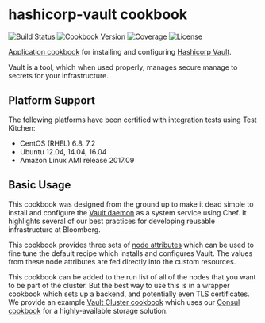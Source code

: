 # hashicorp-vault cookbook
[![Build Status](https://travis-ci.org/johnbellone/vault-cookbook.svg?branch=master)](https://travis-ci.org/johnbellone/vault-cookbook)
[![Cookbook Version](https://img.shields.io/cookbook/v/hashicorp-vault.svg)](https://supermarket.chef.io/cookbooks/hashicorp-vault)
[![Coverage](https://img.shields.io/codecov/c/github/johnbellone/vault-cookbook.svg)](https://codecov.io/github/johnbellone/vault-cookbook)
[![License](https://img.shields.io/badge/license-Apache_2-blue.svg)](https://www.apache.org/licenses/LICENSE-2.0)

[Application cookbook][0] for installing and configuring [Hashicorp Vault][1].

Vault is a tool, which when used properly, manages secure manage to
secrets for your infrastructure.

## Platform Support
The following platforms have been certified with integration tests
using Test Kitchen:

- CentOS (RHEL) 6.8, 7.2
- Ubuntu 12.04, 14.04, 16.04
- Amazon Linux AMI release 2017.09 

## Basic Usage
This cookbook was designed from the ground up to make it dead simple
to install and configure the [Vault daemon][1] as a system service
using Chef. It highlights several of our best practices for developing
reusable infrastructure at Bloomberg.

This cookbook provides three sets of
[node attributes](attributes/default.rb) which can be used to fine
tune the default recipe which installs and configures Vault. The
values from these node attributes are fed directly into the custom
resources.

This cookbook can be added to the run list of all of the nodes that
you want to be part of the cluster. But the best way to use this is in
a wrapper cookbook which sets up a backend, and potentially even
TLS certificates. We provide an example [Vault Cluster cookbook][2]
which uses our [Consul cookbook][3] for a highly-available
storage solution.

[0]: http://blog.vialstudios.com/the-environment-cookbook-pattern/#thelibrarycookbook
[1]: https://www.vaultproject.io
[2]: https://github.com/johnbellone/vault-cluster-cookbook
[3]: https://github.com/johnbellone/consul-cookbook
[4]: https://github.com/chef-cookbooks/chef-vault

